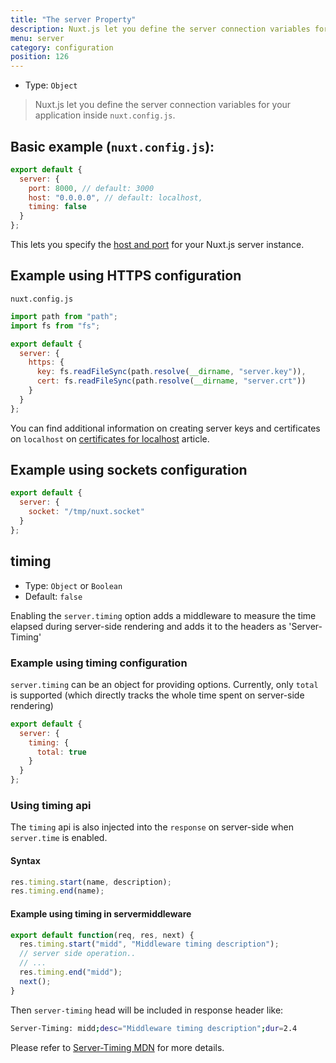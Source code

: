 ```yaml
---
title: "The server Property"
description: Nuxt.js let you define the server connection variables for your application inside `nuxt.config.js`.
menu: server
category: configuration
position: 126
---
```


- Type: `Object`

> Nuxt.js let you define the server connection variables for your application inside `nuxt.config.js`.

## Basic example (`nuxt.config.js`):

```js
export default {
  server: {
    port: 8000, // default: 3000
    host: "0.0.0.0", // default: localhost,
    timing: false
  }
};
```

This lets you specify the [host and port](/faq/host-port) for your Nuxt.js server instance.

## Example using HTTPS configuration

`nuxt.config.js`

```js
import path from "path";
import fs from "fs";

export default {
  server: {
    https: {
      key: fs.readFileSync(path.resolve(__dirname, "server.key")),
      cert: fs.readFileSync(path.resolve(__dirname, "server.crt"))
    }
  }
};
```

You can find additional information on creating server keys and certificates on `localhost` on [certificates for localhost](https://letsencrypt.org/docs/certificates-for-localhost/) article.

## Example using sockets configuration

```js
export default {
  server: {
    socket: "/tmp/nuxt.socket"
  }
};
```

## timing

- Type: `Object` or `Boolean`
- Default: `false`

Enabling the `server.timing` option adds a middleware to measure the time elapsed during server-side rendering and adds it to the headers as 'Server-Timing'

### Example using timing configuration

`server.timing` can be an object for providing options. Currently, only `total` is supported (which directly tracks the whole time spent on server-side rendering)

```js
export default {
  server: {
    timing: {
      total: true
    }
  }
};
```

### Using timing api

The `timing` api is also injected into the `response` on server-side when `server.time` is enabled.

#### Syntax

```js
res.timing.start(name, description);
res.timing.end(name);
```

#### Example using timing in servermiddleware

```js
export default function(req, res, next) {
  res.timing.start("midd", "Middleware timing description");
  // server side operation..
  // ...
  res.timing.end("midd");
  next();
}
```

Then `server-timing` head will be included in response header like:

```bash
Server-Timing: midd;desc="Middleware timing description";dur=2.4
```

Please refer to [Server-Timing MDN](https://developer.mozilla.org/en-US/docs/Web/HTTP/Headers/Server-Timing) for more details.

